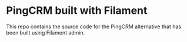 # PingCRM built with Filament

This repo contains the source code for the PingCRM alternative that has been built using Filament admin.

